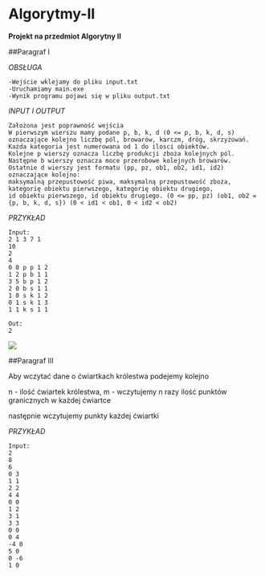 # Algorytmy-II
**Projekt na przedmiot Algorytny II**

##Paragraf I

*OBSŁUGA*

    -Wejście wklejamy do pliku input.txt
    -Uruchamiamy main.exe
    -Wynik programu pojawi się w pliku output.txt

*INPUT I OUTPUT*

    Założona jest poprawność wejścia
    W pierwszym wierszu mamy podane p, b, k, d (0 <= p, b, k, d, s) oznaczające kolejno liczbę pól, browarów, karczm, dróg, skrzyżowań.
    Każda kategoria jest numerowana od 1 do ilosci obiektów.
    Kolejne p wierszy oznacza liczbę produkcji zboża kolejnych pól.
    Następne b wierszy oznacza moce przerobowe kolejnych browarów.
    Ostatnie d wierszy jest formatu (pp, pz, ob1, ob2, id1, id2) oznaczające kolejno:
    maksymalną przepustowość piwa, maksymalną przepustowość zboża, kategorię obiektu pierwszego, kategorię obiektu drugiego,
    id obiektu pierwszego, id obiektu drugiego. (0 <= pp, pz) (ob1, ob2 = {p, b, k, d, s}) (0 < id1 < ob1, 0 < id2 < ob2)
 
*PRZYKŁAD*

```
Input:
2 1 3 7 1
10
2
4
0 0 p p 1 2
1 2 p b 1 1
3 5 b p 1 2
2 0 b s 1 1
1 0 s k 1 2
0 1 s k 1 3
1 1 k s 1 1

Out:
2
```

![](https://i.imgur.com/MPVHWMj.png)


##Paragraf III


Aby wczytać dane o ćwiartkach królestwa podejemy kolejno

n - ilość ćwiartek królestwa, 
m - wczytujemy n razy ilość punktów granicznych w każdej ćwiartce

następnie wczytujemy punkty każdej ćwiartki

*PRZYKŁAD*

```
Input:
2
8
6
0 3
1 1
2 2
4 4
0 0
1 2
3 1
3 3
0 0
0 4
-4 0
5 0
0 -6
1 0
```
